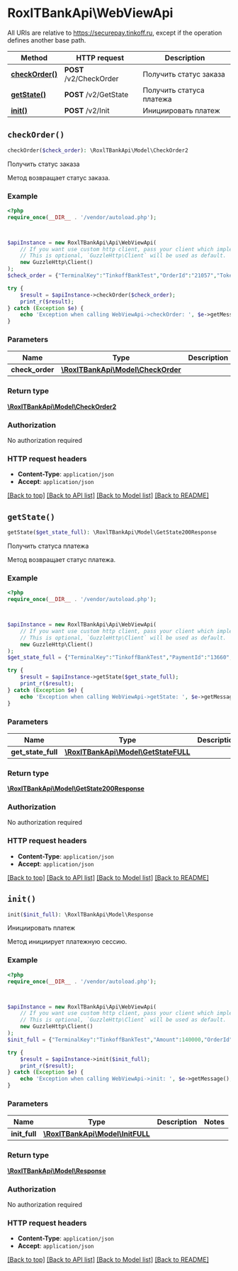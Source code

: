 # RoxlTBankApi\WebViewApi

All URIs are relative to https://securepay.tinkoff.ru, except if the operation defines another base path.

| Method | HTTP request | Description |
| ------------- | ------------- | ------------- |
| [**checkOrder()**](WebViewApi.md#checkOrder) | **POST** /v2/CheckOrder | Получить статус заказа |
| [**getState()**](WebViewApi.md#getState) | **POST** /v2/GetState | Получить статуса платежа |
| [**init()**](WebViewApi.md#init) | **POST** /v2/Init | Инициировать платеж |


## `checkOrder()`

```php
checkOrder($check_order): \RoxlTBankApi\Model\CheckOrder2
```

Получить статус заказа

Метод возвращает статус заказа.

### Example

```php
<?php
require_once(__DIR__ . '/vendor/autoload.php');



$apiInstance = new RoxlTBankApi\Api\WebViewApi(
    // If you want use custom http client, pass your client which implements `GuzzleHttp\ClientInterface`.
    // This is optional, `GuzzleHttp\Client` will be used as default.
    new GuzzleHttp\Client()
);
$check_order = {"TerminalKey":"TinkoffBankTest","OrderId":"21057","Token":"4c4c36adf9936b011879fa26f60759e7b47e57f7968283129b0ae9ac457486ab"}; // \RoxlTBankApi\Model\CheckOrder

try {
    $result = $apiInstance->checkOrder($check_order);
    print_r($result);
} catch (Exception $e) {
    echo 'Exception when calling WebViewApi->checkOrder: ', $e->getMessage(), PHP_EOL;
}
```

### Parameters

| Name | Type | Description  | Notes |
| ------------- | ------------- | ------------- | ------------- |
| **check_order** | [**\RoxlTBankApi\Model\CheckOrder**](../Model/CheckOrder.md)|  | |

### Return type

[**\RoxlTBankApi\Model\CheckOrder2**](../Model/CheckOrder2.md)

### Authorization

No authorization required

### HTTP request headers

- **Content-Type**: `application/json`
- **Accept**: `application/json`

[[Back to top]](#) [[Back to API list]](../../README.md#endpoints)
[[Back to Model list]](../../README.md#models)
[[Back to README]](../../README.md)

## `getState()`

```php
getState($get_state_full): \RoxlTBankApi\Model\GetState200Response
```

Получить статуса платежа

Метод возвращает статус платежа.

### Example

```php
<?php
require_once(__DIR__ . '/vendor/autoload.php');



$apiInstance = new RoxlTBankApi\Api\WebViewApi(
    // If you want use custom http client, pass your client which implements `GuzzleHttp\ClientInterface`.
    // This is optional, `GuzzleHttp\Client` will be used as default.
    new GuzzleHttp\Client()
);
$get_state_full = {"TerminalKey":"TinkoffBankTest","PaymentId":"13660","Token":"7241ac8307f349afb7bb9dda760717721bbb45950b97c67289f23d8c69cc7b96","IP":"192.168.0.52"}; // \RoxlTBankApi\Model\GetStateFULL

try {
    $result = $apiInstance->getState($get_state_full);
    print_r($result);
} catch (Exception $e) {
    echo 'Exception when calling WebViewApi->getState: ', $e->getMessage(), PHP_EOL;
}
```

### Parameters

| Name | Type | Description  | Notes |
| ------------- | ------------- | ------------- | ------------- |
| **get_state_full** | [**\RoxlTBankApi\Model\GetStateFULL**](../Model/GetStateFULL.md)|  | |

### Return type

[**\RoxlTBankApi\Model\GetState200Response**](../Model/GetState200Response.md)

### Authorization

No authorization required

### HTTP request headers

- **Content-Type**: `application/json`
- **Accept**: `application/json`

[[Back to top]](#) [[Back to API list]](../../README.md#endpoints)
[[Back to Model list]](../../README.md#models)
[[Back to README]](../../README.md)

## `init()`

```php
init($init_full): \RoxlTBankApi\Model\Response
```

Инициировать платеж

Метод инициирует платежную сессию.

### Example

```php
<?php
require_once(__DIR__ . '/vendor/autoload.php');



$apiInstance = new RoxlTBankApi\Api\WebViewApi(
    // If you want use custom http client, pass your client which implements `GuzzleHttp\ClientInterface`.
    // This is optional, `GuzzleHttp\Client` will be used as default.
    new GuzzleHttp\Client()
);
$init_full = {"TerminalKey":"TinkoffBankTest","Amount":140000,"OrderId":"21090","Description":"Подарочная карта на 1000 рублей","Token":"68711168852240a2f34b6a8b19d2cfbd296c7d2a6dff8b23eda6278985959346","DATA":{"Phone":"+71234567890","Email":"a@test.com"},"Receipt":{"Email":"a@test.ru","Phone":"+79031234567","Taxation":"osn","Items":[{"Name":"Наименование товара 1","Price":10000,"Quantity":1,"Amount":10000,"Tax":"vat10","Ean13":"303130323930303030630333435"},{"Name":"Наименование товара 2","Price":20000,"Quantity":2,"Amount":40000,"Tax":"vat20"},{"Name":"Наименование товара 3","Price":30000,"Quantity":3,"Amount":90000,"Tax":"vat10"}]}}; // \RoxlTBankApi\Model\InitFULL

try {
    $result = $apiInstance->init($init_full);
    print_r($result);
} catch (Exception $e) {
    echo 'Exception when calling WebViewApi->init: ', $e->getMessage(), PHP_EOL;
}
```

### Parameters

| Name | Type | Description  | Notes |
| ------------- | ------------- | ------------- | ------------- |
| **init_full** | [**\RoxlTBankApi\Model\InitFULL**](../Model/InitFULL.md)|  | |

### Return type

[**\RoxlTBankApi\Model\Response**](../Model/Response.md)

### Authorization

No authorization required

### HTTP request headers

- **Content-Type**: `application/json`
- **Accept**: `application/json`

[[Back to top]](#) [[Back to API list]](../../README.md#endpoints)
[[Back to Model list]](../../README.md#models)
[[Back to README]](../../README.md)
